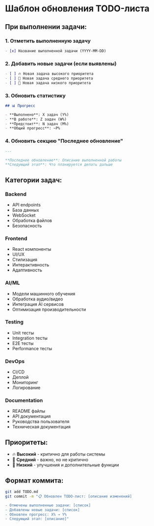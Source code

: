 # Шаблон обновления TODO-листа

## При выполнении задачи:

### 1. Отметить выполненную задачу
```markdown
- [x] Название выполненной задачи (YYYY-MM-DD)
```

### 2. Добавить новые задачи (если выявлены)
```markdown
- [ ] 🔥 Новая задача высокого приоритета
- [ ] 🔶 Новая задача среднего приоритета  
- [ ] 🔵 Новая задача низкого приоритета
```

### 3. Обновить статистику
```markdown
## 📊 Прогресс

- **Выполнено**: X задач (Y%)
- **В работе**: Z задач (W%)
- **Предстоит**: N задач (M%)
- **Общий прогресс**: ~P%
```

### 4. Обновить секцию "Последнее обновление"
```markdown
---

**Последнее обновление**: Описание выполненной работы
**Следующий этап**: Что планируется делать дальше
```

## Категории задач:

### Backend
- API endpoints
- База данных
- WebSocket
- Обработка файлов
- Безопасность

### Frontend  
- React компоненты
- UI/UX
- Стилизация
- Интерактивность
- Адаптивность

### AI/ML
- Модели машинного обучения
- Обработка аудио/видео
- Интеграция AI сервисов
- Оптимизация производительности

### Testing
- Unit тесты
- Integration тесты
- E2E тесты
- Performance тесты

### DevOps
- CI/CD
- Деплой
- Мониторинг
- Логирование

### Documentation
- README файлы
- API документация
- Руководства пользователя
- Техническая документация

## Приоритеты:

- 🔥 **Высокий** - критично для работы системы
- 🔶 **Средний** - важно, но не критично
- 🔵 **Низкий** - улучшения и дополнительные функции

## Формат коммита:

```bash
git add TODO.md
git commit -m "📋 Обновлен TODO-лист: [описание изменений]

- Отмечены выполненные задачи: [список]
- Добавлены новые задачи: [список]  
- Обновлен прогресс: X% → Y%
- Следующий этап: [описание]"
``` 